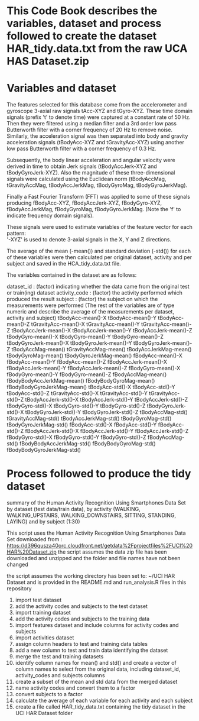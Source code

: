 # This Code Book describes the variables, dataset and process followed to create the dataset HAR_tidy.data.txt from the raw UCA HAS Dataset.zip

# Variables and dataset

The features selected for this database come from the accelerometer and gyroscope 3-axial raw signals tAcc-XYZ and tGyro-XYZ. 
These time domain signals (prefix 't' to denote time) were captured at a constant rate of 50 Hz. 
Then they were filtered using a median filter and a 3rd order low pass Butterworth filter with a corner frequency of 20 Hz to remove noise. 
Similarly, the acceleration signal was then separated into body and gravity acceleration signals (tBodyAcc-XYZ and tGravityAcc-XYZ) using another low pass Butterworth filter with a corner frequency of 0.3 Hz. 

Subsequently, the body linear acceleration and angular velocity were derived in time to obtain Jerk signals (tBodyAccJerk-XYZ and tBodyGyroJerk-XYZ). 
Also the magnitude of these three-dimensional signals were calculated using the Euclidean norm (tBodyAccMag, tGravityAccMag, tBodyAccJerkMag, tBodyGyroMag, tBodyGyroJerkMag). 

Finally a Fast Fourier Transform (FFT) was applied to some of these signals producing fBodyAcc-XYZ, fBodyAccJerk-XYZ, fBodyGyro-XYZ, fBodyAccJerkMag, fBodyGyroMag, fBodyGyroJerkMag. 
(Note the 'f' to indicate frequency domain signals). 

These signals were used to estimate variables of the feature vector for each pattern:  
'-XYZ' is used to denote 3-axial signals in the X, Y and Z directions.

The average of the mean (-mean()) and standard deviation (-std()) for each of these variables were then calculated per original dataset, activity and per subject and saved in the HCA_tidy_data.txt file.

The variables contained in the dataset are as follows:

dataset_id				: (factor) indicating whether the data came from the original test or train(ing) dataset
activity_code			: (factor) the activity performed which produced the result
subject					: (factor) the subject on which the measurements were performed
(The rest of the variables are of type numeric and describe the average of the measurements per dataset, activity and subject)
tBodyAcc-mean()-X
tBodyAcc-mean()-Y
tBodyAcc-mean()-Z
tGravityAcc-mean()-X
tGravityAcc-mean()-Y
tGravityAcc-mean()-Z
tBodyAccJerk-mean()-X
tBodyAccJerk-mean()-Y
tBodyAccJerk-mean()-Z
tBodyGyro-mean()-X
tBodyGyro-mean()-Y
tBodyGyro-mean()-Z
tBodyGyroJerk-mean()-X
tBodyGyroJerk-mean()-Y
tBodyGyroJerk-mean()-Z
tBodyAccMag-mean()
tGravityAccMag-mean()
tBodyAccJerkMag-mean()
tBodyGyroMag-mean()
tBodyGyroJerkMag-mean()
fBodyAcc-mean()-X
fBodyAcc-mean()-Y
fBodyAcc-mean()-Z
fBodyAccJerk-mean()-X
fBodyAccJerk-mean()-Y
fBodyAccJerk-mean()-Z
fBodyGyro-mean()-X
fBodyGyro-mean()-Y
fBodyGyro-mean()-Z
fBodyAccMag-mean()
fBodyBodyAccJerkMag-mean()
fBodyBodyGyroMag-mean()
fBodyBodyGyroJerkMag-mean()
tBodyAcc-std()-X
tBodyAcc-std()-Y
tBodyAcc-std()-Z
tGravityAcc-std()-X
tGravityAcc-std()-Y
tGravityAcc-std()-Z
tBodyAccJerk-std()-X
tBodyAccJerk-std()-Y
tBodyAccJerk-std()-Z
tBodyGyro-std()-X
tBodyGyro-std()-Y
tBodyGyro-std()-Z
tBodyGyroJerk-std()-X
tBodyGyroJerk-std()-Y
tBodyGyroJerk-std()-Z
tBodyAccMag-std()
tGravityAccMag-std()
tBodyAccJerkMag-std()
tBodyGyroMag-std()
tBodyGyroJerkMag-std()
fBodyAcc-std()-X
fBodyAcc-std()-Y
fBodyAcc-std()-Z
fBodyAccJerk-std()-X
fBodyAccJerk-std()-Y
fBodyAccJerk-std()-Z
fBodyGyro-std()-X
fBodyGyro-std()-Y
fBodyGyro-std()-Z
fBodyAccMag-std()
fBodyBodyAccJerkMag-std()
fBodyBodyGyroMag-std()
fBodyBodyGyroJerkMag-std()


# Process followed to produce the tidy dataset

summary of the Human Activity Recognition Using Smartphones Data Set by dataset (test data/train data),
by activity (WALKING, WALKING_UPSTAIRS, WALKING_DOWNSTAIRS, SITTING, STANDING, LAYING) and 
by subject (1:30)

This script uses the Human Activity Recognition Using Smartphones Data Set 
downloaded from : https://d396qusza40orc.cloudfront.net/getdata%2Fprojectfiles%2FUCI%20HAR%20Dataset.zip
the script assumes the data zip file has been downloaded and unzipped and the folder 
and file names have not been changed

the script assumes the working directory has been set to: ~/UCI HAR Dataset and is provided in the README.md and run_analysis.R files in this repository 

1.  import test dataset
2.  add the activity codes and subjects to the test dataset
3.  import training dataset
4.  add the activity codes and subjects to the training data
5.  import features dataset and include columns for activity codes and subjects
6.  import activities dataset
7.  assign column headers to test and training data tables
8.  add a new column to test and train data identifying the dataset
9.  merge the test and training datasets
10. identify column names for mean() and std() and create a vector of column names to select from the original data, including dataset_id, activity_codes and subjects columns
11. create a subset of the mean and std data from the merged dataset
12. name activity codes and convert them to a factor
13. convert subjects to a factor
14. calculate the average of each variable for each activity and each subject
15. create a file called HAR_tidy_data.txt containing the tidy dataset in the UCI HAR Dataset folder


